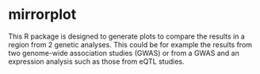 # mirrorplot

This R package is designed to generate plots to compare the results in a region from 2 genetic analyses. This could be for example the results from two genome-wide association studies (GWAS) or from a GWAS and an expression analysis such as those from eQTL studies.
